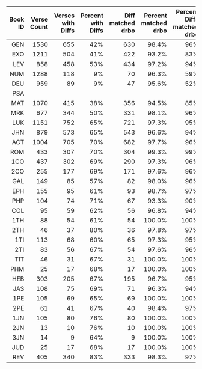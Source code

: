| Book<br>ID | Verse<br>Count | Verses<br>with<br>Diffs | Percent<br>with<br>Diffs | Diff<br>matched<br>drbo | Percent<br>matched<br>drbo | Percent<br>Diffs<br>matched<br>drbo | Diff<br>matched<br>pg1581 | Diff<br>matched<br>other | Diff<br>match<br>pending | Manual<br>edits |
| ---: | ---: | ---: | ---: | ---: | ---: | ---: | ---: | ---: | ---: | ---: |
|  GEN  | 1530  |  655  | 42%  |  630  | 98.4%  | 96%  |   10  |   15  |       |    5  |
|  EXO  | 1211  |  504  | 41%  |  422  | 93.2%  | 83%  |   43  |   26  |   13  |    1  |
|  LEV  |  858  |  458  | 53%  |  434  | 97.2%  | 94%  |    5  |   11  |    8  |       |
|  NUM  | 1288  |  118  |  9%  |   70  | 96.3%  | 59%  |   43  |    3  |    2  |       |
|  DEU  |  959  |   89  |  9%  |   47  | 95.6%  | 52%  |   40  |    2  |       |       |
|  PSA  |       |      |      |      |     |      |       |       |       |    1  |
|  MAT  | 1070  |  415  | 38%  |  356  | 94.5%  | 85%  |   42  |   17  |       |    6  |
|  MRK  |  677  |  344  | 50%  |  331  | 98.1%  | 96%  |    3  |   10  |       |    3  |
|  LUK  | 1151  |  752  | 65%  |  721  | 97.3%  | 95%  |    6  |   25  |       |    5  |
|  JHN  |  879  |  573  | 65%  |  543  | 96.6%  | 94%  |   13  |   17  |       |    3  |
|  ACT  | 1004  |  705  | 70%  |  682  | 97.7%  | 96%  |    5  |   18  |       |    9  |
|  ROM  |  433  |  307  | 70%  |  304  | 99.3%  | 99%  |    2  |    1  |       |       |
|  1CO  |  437  |  302  | 69%  |  290  | 97.3%  | 96%  |    6  |    6  |       |       |
|  2CO  |  255  |  177  | 69%  |  171  | 97.6%  | 96%  |    3  |    3  |       |       |
|  GAL  |  149  |   85  | 57%  |   82  | 98.0%  | 96%  |    1  |    2  |       |       |
|  EPH  |  155  |   95  | 61%  |   93  | 98.7%  | 97%  |       |    2  |       |       |
|  PHP  |  104  |   74  | 71%  |   67  | 93.3%  | 90%  |    5  |    2  |       |    1  |
|  COL  |   95  |   59  | 62%  |   56  | 96.8%  | 94%  |    2  |    1  |       |       |
|  1TH  |   88  |   54  | 61%  |   54  | 100.0%  | 100%  |       |       |       |       |
|  2TH  |   46  |   37  | 80%  |   36  | 97.8%  | 97%  |       |    1  |       |       |
|  1TI  |  113  |   68  | 60%  |   65  | 97.3%  | 95%  |    2  |    1  |       |       |
|  2TI  |   83  |   56  | 67%  |   54  | 97.6%  | 96%  |    2  |       |       |       |
|  TIT  |   46  |   31  | 67%  |   31  | 100.0%  | 100%  |       |       |       |       |
|  PHM  |   25  |   17  | 68%  |   17  | 100.0%  | 100%  |       |       |       |       |
|  HEB  |  303  |  205  | 67%  |  195  | 96.7%  | 95%  |    1  |    9  |       |       |
|  JAS  |  108  |   75  | 69%  |   71  | 96.3%  | 94%  |    1  |    3  |       |       |
|  1PE  |  105  |   69  | 65%  |   69  | 100.0%  | 100%  |       |       |       |       |
|  2PE  |   61  |   41  | 67%  |   40  | 98.4%  | 97%  |       |    1  |       |       |
|  1JN  |  105  |   80  | 76%  |   80  | 100.0%  | 100%  |       |       |       |       |
|  2JN  |   13  |   10  | 76%  |   10  | 100.0%  | 100%  |       |       |       |       |
|  3JN  |   14  |    9  | 64%  |    9  | 100.0%  | 100%  |       |       |       |       |
|  JUD  |   25  |   17  | 68%  |   17  | 100.0%  | 100%  |       |       |       |       |
|  REV  |  405  |  340  | 83%  |  333  | 98.3%  | 97%  |    3  |    4  |       |       |

